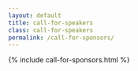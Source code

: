 ```yaml
---
layout: default
title: call-for-speakers
class: call-for-speakers
permalink: /call-for-sponsors/
---
```


{% include call-for-sponsors.html %}